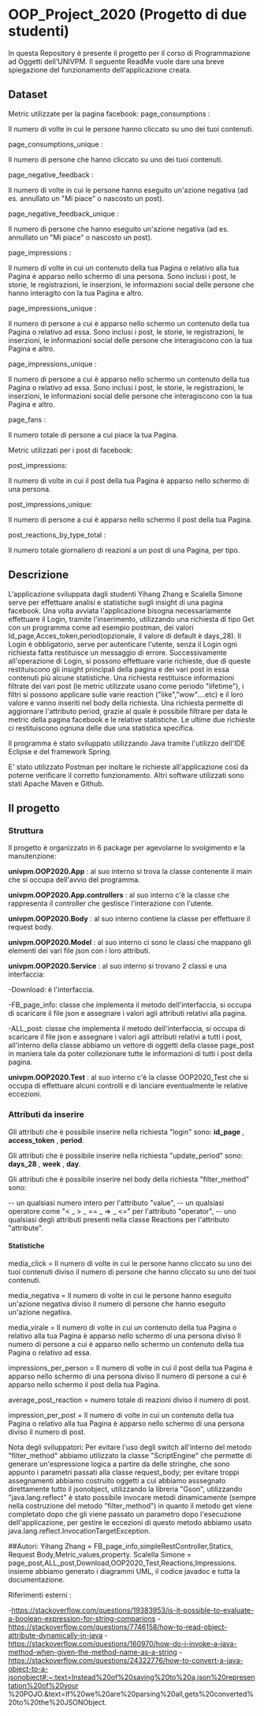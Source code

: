 # OOP_Project_2020 (Progetto di due studenti)
In questa Repository è presente il progetto per il corso di Programmazione ad Oggetti dell'UNIVPM.
Il seguente ReadMe vuole dare una breve spiegazione del funzionamento dell'applicazione creata.

## Dataset
Metric utilizzate per la pagina facebook:
page_consumptions :

Il numero di volte in cui le persone hanno cliccato su uno dei tuoi contenuti.

page_consumptions_unique :

Il numero di persone che hanno cliccato su uno dei tuoi contenuti.

page_negative_feedback :

Il numero di volte in cui le persone hanno eseguito un'azione negativa (ad es. annullato un "Mi piace" o nascosto un post).

page_negative_feedback_unique :

Il numero di persone che hanno eseguito un'azione negativa (ad es. annullato un "Mi piace" o nascosto un post).

page_impressions :

Il numero di volte in cui un contenuto della tua Pagina o relativo alla tua Pagina è apparso nello schermo di una persona. Sono inclusi i post, le storie, le registrazioni, le inserzioni, le informazioni social delle persone che hanno interagito con la tua Pagina e altro.

page_impressions_unique :

Il numero di persone a cui è apparso nello schermo un contenuto della tua Pagina o relativo ad essa. Sono inclusi i post, le storie, le registrazioni, le inserzioni, le informazioni social delle persone che interagiscono con la tua Pagina e altro.

page_impressions_unique :

Il numero di persone a cui è apparso nello schermo un contenuto della tua Pagina o relativo ad essa. Sono inclusi i post, le storie, le registrazioni, le inserzioni, le informazioni social delle persone che interagiscono con la tua Pagina e altro.

page_fans  :

Il numero totale di persone a cui piace la tua Pagina.

Metric utilizzati per i post di facebook:

post_impressions:

Il numero di volte in cui il post della tua Pagina è apparso nello schermo di una persona.

post_impressions_unique:
	
Il numero di persone a cui è apparso nello schermo il post della tua Pagina.

post_reactions_by_type_total :

Il numero totale giornaliero di reazioni a un post di una Pagina, per tipo.

## Descrizione
L'applicazione sviluppata dagli studenti Yihang Zhang e Scalella Simone serve per effettuare analisi e statistiche sugli insight di una pagina facebook.
Una volta avviata l'applicazione bisogna necessariamente effettuare il Login, tramite l'inserimento, utilizzando una richiesta di tipo Get con un programma come ad esempio postman, dei valori Id_page,Acces_token,period(opzionale, il valore di default è days_28).
Il Login è obbligatorio, serve per autenticare l'utente, senza il Login ogni richiesta fatta restituisce un messaggio di errore.
Successivamente all'operazione di Login, si possono effettuare varie richieste, due di queste restituiscono gli insight principali della pagina e dei vari post in essa contenuti più alcune statistiche.
Una richiesta restituisce informazioni filtrate dei vari post (le metric utilizzate usano come periodo "lifetime"), i filtri si possono applicare sulle varie reaction ("like","wow"....etc) e il loro valore e vanno inseriti nel body della richiesta.
Una richiesta permette di aggiornare l'attributo period, grazie al quale è possibile filtrare per data le metric della pagina facebook e le relative statistiche.
Le ultime due richieste ci restituiscono ognuna delle due una statistica specifica.

Il programma è stato sviluppato utilizzando Java tramite l'utilizzo dell'IDE Eclipse e del framework Spring.

E' stato utilizzato Postman per inoltare le richieste all'applicazione così da poterne verificare il corretto funzionamento.
Altri software utilizzati sono stati Apache Maven e Github.

## Il progetto

### Struttura

Il progetto è organizzato in 6 package per agevolarne lo svolgimento e la manutenzione:

**univpm.OOP2020.App** : al suo interno si trova la classe contenente il main che si occupa dell'avvio del programma.

**univpm.OOP2020.App.controllers** : al suo interno c'è la classe che rappresenta il controller che gestisce l'interazione con l'utente.

**univpm.OOP2020.Body** : al suo interno contiene la classe per effettuare il request body.

**univpm.OOP2020.Model** : al suo interno ci sono le classi che mappano gli elementi dei vari file json con i loro attributi.

**univpm.OOP2020.Service** : al suo interno si trovano 2 classi e una interfaccia:
  
  -Download: è l'interfaccia.
  
  -FB_page_info: classe che implementa il metodo dell'interfaccia, si occupa di scaricare il file json e assegnare i valori agli attributi relativi alla pagina.
  
  -ALL_post: classe che implementa il metodo dell'interfaccia, si occupa di scaricare il file json e assegnare i valori agli attributi relativi a tutti i post,    all'interno della classe abbiamo un vettore di oggetti della classe page_post in maniera tale da poter collezionare tutte le informazioni di tutti i post della pagina.  

 **univpm.OOP2020.Test** : al suo interno c'è la classe OOP2020_Test che si occupa di effettuare alcuni controlli e di lanciare eventualmente le relative eccezioni.
 
 ### Attributi da inserire 
 
 Gli attributi che è possibile inserire nella richiesta  "login" sono: **id_page** , **access_token** , **period**.

 Gli attributi che è possibile inserire nella richiesta "update_period" sono: **days_28** , **week** , **day**.

 Gli attributi che è possibile inserire nel body della richiesta "filter_method" sono: 
 
 -- un qualsiasi numero intero per l'attributo "value",
 -- un qualsiasi operatore come "< _ > _ == _ => _ <=" per l'attributo "operator",
 -- uno qualsiasi degli attributi presenti nella classe Reactions per l'attributo "attribute".
 
 
 
 #### Statistiche
 
 media_click = Il numero di volte in cui le persone hanno cliccato su uno dei tuoi contenuti diviso il numero di persone che hanno cliccato su uno dei tuoi contenuti.
 
 media_negativa = Il numero di volte in cui le persone hanno eseguito un'azione negativa diviso il numero di persone che hanno eseguito un'azione negativa.

 media_virale = Il numero di volte in cui un contenuto della tua Pagina o relativo alla tua Pagina è apparso nello schermo di una persona diviso Il numero di persone a  cui è apparso nello schermo un contenuto della tua Pagina o relativo ad essa.

 impressions_per_person = Il numero di volte in cui il post della tua Pagina è apparso nello schermo di una persona diviso Il numero di persone a cui è apparso nello schermo il post della tua Pagina.

 average_post_reaction = numero totale di reazioni diviso il numero di post.

 impression_per_post = Il numero di volte in cui un contenuto della tua Pagina o relativo alla tua Pagina è apparso nello schermo di una persona diviso il numero di  post.

 Nota degli sviluppatori:
 Per evitare l'uso degli switch all'interno del metodo "filter_method" abbiamo utilizzato la classe "ScriptEngine" che permette di generare un'espressione logica a  partire da delle stringhe, che sono appunto i parametri passati alla classe request_body; per evitare troppi assegnamenti abbiamo costruito oggetti a cui abbiamo asssegnato direttamente tutto il jsonobject, utilizzando la libreria "Gson", utilizzando "java.lang.reflect" è stato possibile invocare metodi dinamicamente (sempre nella costruzione del metodo "filter_method") in quanto il metodo get viene completato dopo che gli viene passato un parametro dopo l'esecuzione dell'applicazione, per gestire le eccezioni di questo metodo abbiamo usato java.lang.reflect.InvocationTargetException.

 ##Autori:
 Yihang Zhang = FB_page_info,simpleRestController,Statics, Request Body,Metric_values,property.
  Scalella Simone = page_post,ALL_post,Download,OOP2020_Test,Reactions,Impressions.
 insieme abbiamo generato i diagrammi UML, il codice javadoc e tutta la documentazione.

Riferimenti esterni :

 -https://stackoverflow.com/questions/19383953/is-it-possible-to-evaluate-a-boolean-expression-for-string-comparions
 -https://stackoverflow.com/questions/7746158/how-to-read-object-attribute-dynamically-in-java
 -https://stackoverflow.com/questions/160970/how-do-i-invoke-a-java-method-when-given-the-method-name-as-a-string
 -https://stackoverflow.com/questions/24322776/how-to-convert-a-java-object-to-a-jsonobject#:~:text=Instead%20of%20saving%20to%20a,json%20representation%20of%20your   %20POJO.&text=If%20we%20are%20parsing%20all,gets%20converted%20to%20the%20JSONObject.

